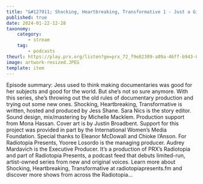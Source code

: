 ```yaml
---
title: "&#127911; Shocking, Heartbreaking, Transformative 1 - Just a Girl with a Microphone"
published: true
date: 2024-01-22-12-28
taxonomy:
    category:
        - stream
    tag:
        - podcasts
theurl: https://play.prx.org/listen?ge=prx_72_f9e82309-a89a-46ff-b943-00d231603094&uf=http%3A%2F%2Ffeeds.radiotopia.fm%2Fradiotopia-showcase
image: artwork-resized.JPEG
template: item
---
```


Episode summary: Jess used to think making documentaries was good for her subjects and good for the world. But she&rsquo;s not so sure anymore. With this series, she&rsquo;s throwing out the old rules of documentary production and trying out some new ones. Shocking, Heartbreaking, Transformative is written, hosted and produced by Jess Shane. Sara Nics is the story editor. Sound design, mix/mastering by Michelle Macklem. Production support from Mona Hassan. Cover art is by Justin Broadbent. Support for this project was provided in part by the International Women&rsquo;s Media Foundation. Special thanks to Eleanor McDowall and Chioke I&rsquo;Anson. For Radiotopia Presents, Yooree Losordo is the managing producer. Audrey Mardavich is the Executive Producer. It&rsquo;s a production of PRX&rsquo;s Radiotopia and part of Radiotopia Presents, a podcast feed that debuts limited-run, artist-owned series from new and original voices. Learn more about Shocking, Heartbreaking, Transformative at radiotopiapresents.fm and discover more shows from across the Radiotopia&hellip;
